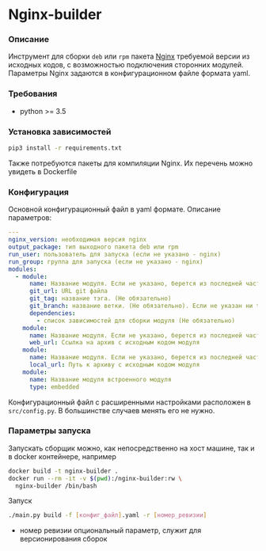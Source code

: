 # Nginx-builder

### Описание
Инструмент для сборки `deb` или `rpm` пакета [Nginx](http://nginx.org/) требуемой  версии из исходных кодов, с возможностью подключения сторонних модулей.
Параметры Nginx задаются в конфигурационном файле формата yaml.

### Требования
* python >= 3.5

### Установка зависимостей

```bash
pip3 install -r requirements.txt
```
Также потребуются пакеты для компиляции Nginx. Их перечень можно увидеть в Dockerfile

### Конфигурация
Основной конфигурационный файл в yaml формате. Описание параметров:
```yaml
---
nginx_version: необходимая версия nginx
output_package: тип выходного пакета deb или rpm
run_user: пользователь для запуска (если не указано - nginx)
run_group: группа для запуска (если не указано - nginx)
modules:
  - module:
      name: Название модуля. Если не указано, берется из последней части URL
      git_url: URL git файла
      git_tag: название тэга. (Не обязательно)
      git_branch: название ветки. (Не обязательно). Если не указан ни tag, ни branch по умолчанию берется master ветка
      dependencies: 
        - список зависимостей для сборки модуля (Не обязательно)
    module:
      name: Название модуля. Если не указано, берется из последней части URL
      web_url: Ссылка на архив с исходным кодом модуля
    module:
      name: Название модуля. Если не указано, берется из последней части URL
      local_url: Путь к архиву с исходным кодом модуля
    module:
      name: Название модуля встроенного модуля
      type: embedded  
```

Конфигурационный файл с расширенными настройками расположен в `src/config.py`. В большинстве случаев менять его не нужно.


### Параметры запуска
Запускать сборщик можно, как непосредственно на хост машине, так и в docker контейнере, например
```bash
docker build -t nginx-builder .
docker run --rm -it -v $(pwd):/nginx-builder:rw \
  nginx-builder /bin/bash
```

Запуск
```bash
./main.py build -f [конфиг_файл].yaml -r [номер_ревизии]
```

* номер ревизии опциональный параметр, служит для версионирования сборок

